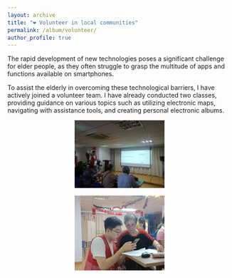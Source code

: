```yaml
---
layout: archive
title: "❤ Volunteer in local communities"
permalink: /album/volunteer/
author_profile: true
---
```


The rapid development of new technologies poses a significant challenge for elder people, as they often struggle to grasp the multitude of apps and functions available on smartphones. 

To assist the elderly in overcoming these technological barriers, I have actively joined a volunteer team. I have already conducted two classes, providing guidance on various topics such as utilizing electronic maps, navigating with assistance tools, and creating personal electronic albums.

<center>
<img src="/images/volunteer1.png"
width = "40%">

<img src="/images/volunteer2.png"
width = "40%">
</center>